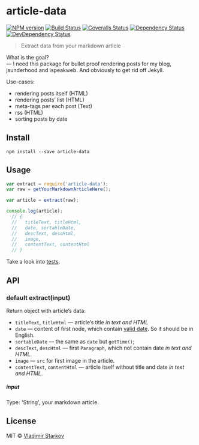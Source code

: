 # article-data

[![NPM version][npm-image]][npm-url]
[![Build Status][travis-image]][travis-url]
[![Coveralls Status][coveralls-image]][coveralls-url]
[![Dependency Status][depstat-image]][depstat-url]
[![DevDependency Status][depstat-dev-image]][depstat-dev-url]

> Extract data from your markdown article

What is the goal?  
— I need this package for bullet proof rendering posts for my blog, jsunderhood and ispeakweb. And obviously to get rid off Jekyll.

Use-cases:

* rendering posts itself (HTML)
* rendering posts’ list (HTML)
* meta-tags per each post (Text)
* rss (HTML)
* sorting posts by date

## Install

    npm install --save article-data

## Usage

```js
var extract = require('article-data');
var raw = getYourMarkdownArticleHere();

var article = extract(raw);

console.log(article);
  // {
  //   titleText, titleHtml,
  //   date, sortableDate,
  //   descText, descHtml,
  //   image,
  //   contentText, contentHtml
  // }
```

Take a look into [tests][t].

[t]: https://github.com/iamstarkov/article-data/blob/master/test.js
## API

### default extract(input)

Return object with article’s data:

* `titleText`, `titleHtml` — article’s title _in text and HTML_
* `date` — content of first node, which contain [valid date][valid-date]. So it should be in English.
* `sortableDate` — the same as `date` but `getTime()`;
* `descText`, `descHtml` — first `Paragraph`, which not contain date _in text and HTML_.
* `image` — `src` for first image in the article.
* `contentText`, `contentHtml` — article itself without title and date _in text and HTML_.

[valid-date]: http://momentjs.com/docs/#/parsing/is-valid/

##### input

Type: 'String', your markdown article.

## License

MIT © [Vladimir Starkov](https://iamstarkov.com/)


[npm-url]: https://npmjs.org/package/article-data
[npm-image]: https://img.shields.io/npm/v/article-data.svg?style=flat-square

[travis-url]: https://travis-ci.org/iamstarkov/article-data
[travis-image]: https://img.shields.io/travis/iamstarkov/article-data/master.svg?style=flat-square

[coveralls-url]: https://coveralls.io/r/iamstarkov/article-data
[coveralls-image]: https://img.shields.io/coveralls/iamstarkov/article-data/master.svg?style=flat-square

[depstat-url]: https://david-dm.org/iamstarkov/article-data
[depstat-image]: https://david-dm.org/iamstarkov/article-data.svg?style=flat-square

[depstat-dev-url]: https://david-dm.org/iamstarkov/article-data
[depstat-dev-image]: https://david-dm.org/iamstarkov/article-data/dev-status.svg?style=flat-square
